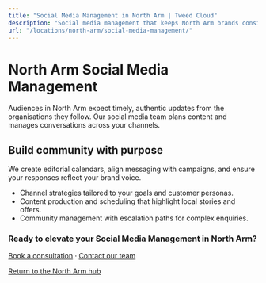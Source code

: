 ```yaml
---
title: "Social Media Management in North Arm | Tweed Cloud"
description: "Social media management that keeps North Arm brands consistent and engaging."
url: "/locations/north-arm/social-media-management/"
---
```


# North Arm Social Media Management

Audiences in North Arm expect timely, authentic updates from the organisations they follow. Our social media team plans content and manages conversations across your channels.

## Build community with purpose

We create editorial calendars, align messaging with campaigns, and ensure your responses reflect your brand voice.

- Channel strategies tailored to your goals and customer personas.
- Content production and scheduling that highlight local stories and offers.
- Community management with escalation paths for complex enquiries.

### Ready to elevate your Social Media Management in North Arm?

[Book a consultation](/consultation/) · [Contact our team](/contact/)

[Return to the North Arm hub](/locations/north-arm/)
